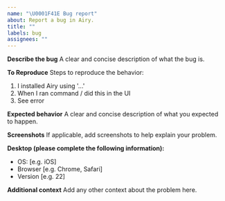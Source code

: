 ```yaml
---
name: "\U0001F41E Bug report"
about: Report a bug in Airy.
title: ""
labels: bug
assignees: ""
---
```


**Describe the bug**
A clear and concise description of what the bug is.

**To Reproduce**
Steps to reproduce the behavior:

1. I installed Airy using '...'
2. When I ran command / did this in the UI
3. See error

**Expected behavior**
A clear and concise description of what you expected to happen.

**Screenshots**
If applicable, add screenshots to help explain your problem.

**Desktop (please complete the following information):**

- OS: [e.g. iOS]
- Browser [e.g. Chrome, Safari]
- Version [e.g. 22]

**Additional context**
Add any other context about the problem here.
